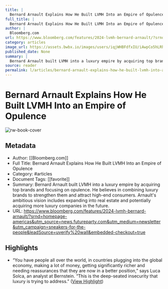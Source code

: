 ```yaml
---
title: |
  Bernard Arnault Explains How He Built LVMH Into an Empire of Opulence
full_title: |
  Bernard Arnault Explains How He Built LVMH Into an Empire of Opulence
author: |
  Bloomberg.com
url: https://www.bloomberg.com/features/2024-lvmh-bernard-arnault/?srnd=homepage-americas&utm_source=news.futureparty.com&utm_medium=newsletter&utm_campaign=sneakers-for-the-people&leadSource=uverify%20wall&embedded-checkout=true
category: articles
image_url: https://assets.bwbx.io/images/users/iqjWHBFdfxIU/iAwpCo5hLRhM/v0/-1x-1.jpg
published_date: None
summary: |
  Bernard Arnault built LVMH into a luxury empire by acquiring top brands and focusing on opulence. He believes in combining luxury brands to strengthen them and attract high-end consumers. Arnault's ambitious vision includes expanding into real estate and potentially acquiring more luxury companies in the future.
source: reader
permalink: l/articles/bernard-arnault-explains-how-he-built-lvmh-into-an-empire-of-opulence
---
```

# Bernard Arnault Explains How He Built LVMH Into an Empire of Opulence

![rw-book-cover](https://assets.bwbx.io/images/users/iqjWHBFdfxIU/iAwpCo5hLRhM/v0/-1x-1.jpg)

## Metadata
- Author: [[Bloomberg.com]]
- Full Title: Bernard Arnault Explains How He Built LVMH Into an Empire of Opulence
- Category: #articles
- Document Tags: [[favorite]] 
- Summary: Bernard Arnault built LVMH into a luxury empire by acquiring top brands and focusing on opulence. He believes in combining luxury brands to strengthen them and attract high-end consumers. Arnault's ambitious vision includes expanding into real estate and potentially acquiring more luxury companies in the future.
- URL: https://www.bloomberg.com/features/2024-lvmh-bernard-arnault/?srnd=homepage-americas&utm_source=news.futureparty.com&utm_medium=newsletter&utm_campaign=sneakers-for-the-people&leadSource=uverify%20wall&embedded-checkout=true

## Highlights
- “You have people all over the world, in countries plugging into the global economy, making a lot of money, getting significantly richer and needing reassurances that they are now in a better position,” says Luca Solca, an analyst at Bernstein. “This is the deep-seated insecurity that luxury is trying to address.” ([View Highlight](https://read.readwise.io/read/01j5qqtch7xkeh1z1yse53d757))


